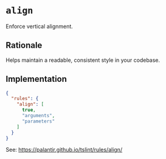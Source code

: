 # `align`

Enforce vertical alignment.

## Rationale

Helps maintain a readable, consistent style in your codebase.

## Implementation

```json
{
  "rules": {
    "align": [
      true,
      "arguments",
      "parameters"
    ]
  }
}
```

See: https://palantir.github.io/tslint/rules/align/

